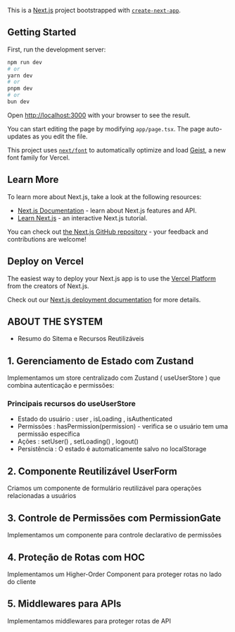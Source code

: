 This is a [Next.js](https://nextjs.org) project bootstrapped with [`create-next-app`](https://nextjs.org/docs/app/api-reference/cli/create-next-app).

## Getting Started

First, run the development server:

```bash
npm run dev
# or
yarn dev
# or
pnpm dev
# or
bun dev
```

Open [http://localhost:3000](http://localhost:3000) with your browser to see the result.

You can start editing the page by modifying `app/page.tsx`. The page auto-updates as you edit the file.

This project uses [`next/font`](https://nextjs.org/docs/app/building-your-application/optimizing/fonts) to automatically optimize and load [Geist](https://vercel.com/font), a new font family for Vercel.

## Learn More

To learn more about Next.js, take a look at the following resources:

- [Next.js Documentation](https://nextjs.org/docs) - learn about Next.js features and API.
- [Learn Next.js](https://nextjs.org/learn) - an interactive Next.js tutorial.

You can check out [the Next.js GitHub repository](https://github.com/vercel/next.js) - your feedback and contributions are welcome!

## Deploy on Vercel

The easiest way to deploy your Next.js app is to use the [Vercel Platform](https://vercel.com/new?utm_medium=default-template&filter=next.js&utm_source=create-next-app&utm_campaign=create-next-app-readme) from the creators of Next.js.

Check out our [Next.js deployment documentation](https://nextjs.org/docs/app/building-your-application/deploying) for more details.

## ABOUT THE SYSTEM

- Resumo do Sitema e Recursos Reutilizáveis

## 1. Gerenciamento de Estado com Zustand

Implementamos um store centralizado com Zustand ( useUserStore ) que combina autenticação e permissões:

### Principais recursos do useUserStore

- Estado do usuário : user , isLoading , isAuthenticated
- Permissões : hasPermission(permission) - verifica se o usuário tem uma permissão específica
- Ações : setUser() , setLoading() , logout()
- Persistência : O estado é automaticamente salvo no localStorage

## 2. Componente Reutilizável UserForm

Criamos um componente de formulário reutilizável para operações relacionadas a usuários

## 3. Controle de Permissões com PermissionGate

Implementamos um componente para controle declarativo de permissões

## 4. Proteção de Rotas com HOC

Implementamos um Higher-Order Component para proteger rotas no lado do cliente

## 5. Middlewares para APIs

Implementamos middlewares para proteger rotas de API
